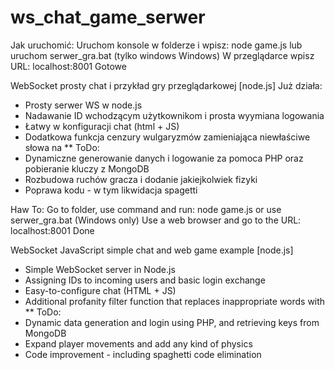 # ws_chat_game_serwer
Jak uruchomić:
Uruchom konsole w folderze i wpisz: node game.js lub uruchom serwer_gra.bat (tylko windows Windows)
W przeglądarce wpisz URL: localhost:8001 
Gotowe

WebSocket prosty chat i przykład gry przeglądarkowej [node.js]
Już działa:
- Prosty serwer WS w node.js
- Nadawanie ID wchodzącym użytkownikom i prosta wyymiana logowania
- Łatwy w konfiguracji chat (html + JS)
- Dodatkowa funkcja cenzury wulgaryzmów zamieniająca niewłaściwe słowa na **
ToDo: 
- Dynamiczne generowanie danych i logowanie za pomoca PHP oraz pobieranie kluczy z MongoDB
- Rozbudowa ruchów gracza i dodanie jakiejkolwiek fizyki
- Poprawa kodu - w tym likwidacja spagetti

Haw To:
Go to folder, use command and run: node game.js or use serwer_gra.bat (Windows only)
Use a web browser and go to the URL: localhost:8001 
Done

WebSocket JavaScript simple chat and web game example [node.js]
- Simple WebSocket server in Node.js
- Assigning IDs to incoming users and basic login exchange
- Easy-to-configure chat (HTML + JS)
- Additional profanity filter function that replaces inappropriate words with **
ToDo:
- Dynamic data generation and login using PHP, and retrieving keys from MongoDB
- Expand player movements and add any kind of physics
- Code improvement - including spaghetti code elimination
